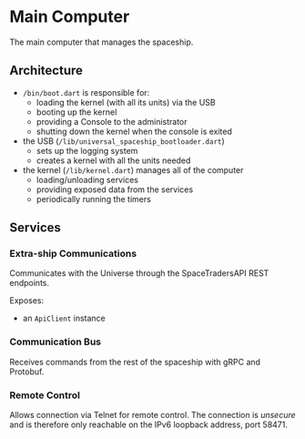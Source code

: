 # Main Computer
The main computer that manages the spaceship.

## Architecture
- `/bin/boot.dart` is responsible for:
    + loading the kernel (with all its units) via the USB
    + booting up the kernel
    + providing a Console to the administrator
    + shutting down the kernel when the console is exited
- the USB (`/lib/universal_spaceship_bootloader.dart`)
    + sets up the logging system
    + creates a kernel with all the units needed
- the kernel (`/lib/kernel.dart`) manages all of the computer
    - loading/unloading services
    - providing exposed data from the services
    - periodically running the timers

## Services

### Extra-ship Communications
Communicates with the Universe through the SpaceTradersAPI REST endpoints.

Exposes:
- an `ApiClient` instance

### Communication Bus
Receives commands from the rest of the spaceship with gRPC and Protobuf.

### Remote Control
Allows connection via Telnet for remote control. The connection is _unsecure_ and is therefore only reachable on the IPv6 loopback address, port 58471.
